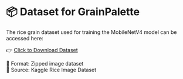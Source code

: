 # 📦 Dataset for GrainPalette

The rice grain dataset used for training the MobileNetV4 model can be accessed here:

👉 [Click to Download Dataset](https://drive.google.com/file/d/1gpAbi8vhLsZzM0CrnPHV-ejQILcBeTG/view?usp=sharing)

📌 Format: Zipped image dataset  
📌 Source: Kaggle Rice Image Dataset
